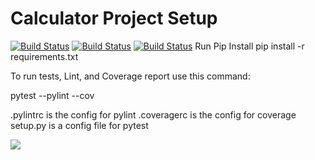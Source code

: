 # Calculator Project Setup
[![Build Status](https://app.travis-ci.com/KendallEverly/calc2.svg?branch=main)](https://app.travis-ci.com/KendallEverly/calc2)
[![Build Status](https://app.travis-ci.com/KendallEverly/calc2.svg?branch=calc_part2)](https://app.travis-ci.com/KendallEverly/calc2)
[![Build Status](https://app.travis-ci.com/KendallEverly/calc2.svg?branch=calcrefactor)](https://app.travis-ci.com/KendallEverly/calc2)
Run Pip Install
pip install -r requirements.txt

To run tests, Lint, and Coverage report use this command:

pytest  --pylint --cov

.pylintrc is the config for pylint
.coveragerc is the config for coverage
setup.py is a config file for pytest



![]("\img.png")